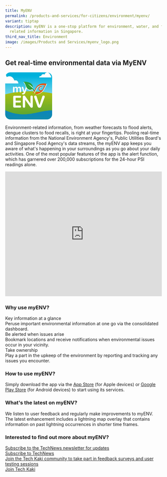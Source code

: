 ```yaml
---
title: MyENV
permalink: /products-and-services/for-citizens/environment/myenv/
variant: tiptap
description: myENV is a one-stop platform for environment, water, and food
  related information in Singapore.
third_nav_title: Environment
image: /images/Products and Services/myenv_logo.png
---
```

<h2>Get real-time environmental data via MyENV</h2>
<p></p>
<div class="isomer-image-wrapper">
<img style="width: 30%;" height="auto" width="100%" alt="myENV logo" src="/images/About Us/Our Achievements/myENV_app__rounded_.png">
</div>
<p>Environment-related information, from weather forecasts to flood alerts,
dengue clusters to food recalls, is right at your fingertips. Pooling real-time
information from the National Environment Agency's, Public Utilities Board's
and Singapore Food Agency's data streams, the myENV app keeps you aware
of what's happening in your surroundings as you go about your daily activities.
One of the most popular features of the app is the alert function, which
has garnered over 200,000 subscriptions for the 24-hour PSI readings alone.</p>
<p></p>
<div class="iframe-wrapper">
<iframe style="max-width: 100%;" height="400" width="100%" allowfullscreen="true" frameborder="0" src="https://www.youtube.com/embed/VQZyf3Zh9Ds?si=0XJ9AA2YqtIVNpN_"></iframe>
</div>
<h3>Why use myENV?</h3>
<div class="isomer-card-grid">
<div class="isomer-card">
<div class="isomer-card-body">
<div class="isomer-card-title">Key information at a glance</div>
<div class="isomer-card-description">Peruse important environmental information at one go via the consolidated
dashboard.</div>
</div>
</div>
<div class="isomer-card">
<div class="isomer-card-body">
<div class="isomer-card-title">Be alerted when issues arise</div>
<div class="isomer-card-description">Bookmark locations and receive notifications when environmental issues
occur in your vicinity.</div>
</div>
</div>
<div class="isomer-card">
<div class="isomer-card-body">
<div class="isomer-card-title">Take ownership</div>
<div class="isomer-card-description">Play a part in the upkeep of the environment by reporting and tracking
any issues you encounter.</div>
</div>
</div>
</div>
<h3>How to use myENV?</h3>
<p>Simply download the app via the <a href="https://apps.apple.com/sg/app/healthy-365/id1040202154" rel="noopener noreferrer nofollow" target="_blank"><u>App Store</u></a> (for
Apple devices) or <a href="https://play.google.com/store/apps/details?id=sg.gov.hpb.healthy365&amp;hl=en_SG" rel="noopener noreferrer nofollow" target="_blank"><u>Google Play Store</u></a> (for
Android devices) to start using its services.</p>
<h3>What's the latest on myENV?</h3>
<p>We listen to user feedback and regularly make improvements to myENV. The
latest enhancement includes a lightning map overlay that contains information
on past lightning occurrences in shorter time frames.</p>
<h3>Interested to find out more about myENV?</h3>
<div class="isomer-card-grid"><a rel="noopener noreferrer nofollow" href="http://eepurl.com/cUwIsD" class="isomer-card"><div class="isomer-card-body"><div class="isomer-card-title">Subscribe to the TechNews newsletter for updates</div><div class="isomer-card-link">Subscribe to TechNews</div></div></a>
<a rel="noopener noreferrer nofollow" href="http://eepurl.com/hsr131" class="isomer-card">
<div class="isomer-card-body">
<div class="isomer-card-title">Join the Tech Kaki community to take part in feedback surveys and user
testing sessions</div>
<div class="isomer-card-link">Join Tech Kaki</div>
</div>
</a>
</div>
<p></p>
